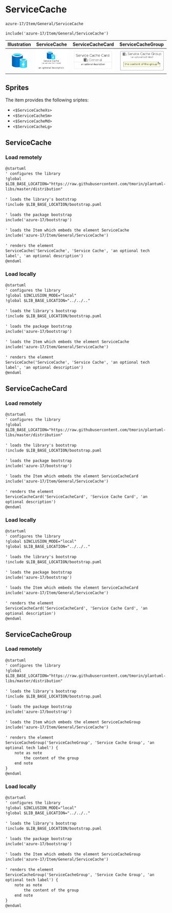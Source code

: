 # ServiceCache


```text
azure-17/Item/General/ServiceCache
```

```text
include('azure-17/Item/General/ServiceCache')
```



| Illustration | ServiceCache | ServiceCacheCard | ServiceCacheGroup |
| :---: | :---: | :---: | :---: |
| ![illustration for Illustration](../../../azure-17/Item/General/ServiceCache.png) | ![illustration for ServiceCache](../../../azure-17/Item/General/ServiceCache.Local.png) | ![illustration for ServiceCacheCard](../../../azure-17/Item/General/ServiceCacheCard.Local.png) | ![illustration for ServiceCacheGroup](../../../azure-17/Item/General/ServiceCacheGroup.Local.png) |



## Sprites
The item provides the following sriptes:

- `<$ServiceCacheXs>`
- `<$ServiceCacheSm>`
- `<$ServiceCacheMd>`
- `<$ServiceCacheLg>`





## ServiceCache

### Load remotely
```plantuml
@startuml
' configures the library
!global $LIB_BASE_LOCATION="https://raw.githubusercontent.com/tmorin/plantuml-libs/master/distribution"

' loads the library's bootstrap
!include $LIB_BASE_LOCATION/bootstrap.puml

' loads the package bootstrap
include('azure-17/bootstrap')

' loads the Item which embeds the element ServiceCache
include('azure-17/Item/General/ServiceCache')

' renders the element
ServiceCache('ServiceCache', 'Service Cache', 'an optional tech label', 'an optional description')
@enduml
```

### Load locally
```plantuml
@startuml
' configures the library
!global $INCLUSION_MODE="local"
!global $LIB_BASE_LOCATION="../../.."

' loads the library's bootstrap
!include $LIB_BASE_LOCATION/bootstrap.puml

' loads the package bootstrap
include('azure-17/bootstrap')

' loads the Item which embeds the element ServiceCache
include('azure-17/Item/General/ServiceCache')

' renders the element
ServiceCache('ServiceCache', 'Service Cache', 'an optional tech label', 'an optional description')
@enduml
```

## ServiceCacheCard

### Load remotely
```plantuml
@startuml
' configures the library
!global $LIB_BASE_LOCATION="https://raw.githubusercontent.com/tmorin/plantuml-libs/master/distribution"

' loads the library's bootstrap
!include $LIB_BASE_LOCATION/bootstrap.puml

' loads the package bootstrap
include('azure-17/bootstrap')

' loads the Item which embeds the element ServiceCacheCard
include('azure-17/Item/General/ServiceCache')

' renders the element
ServiceCacheCard('ServiceCacheCard', 'Service Cache Card', 'an optional description')
@enduml
```

### Load locally
```plantuml
@startuml
' configures the library
!global $INCLUSION_MODE="local"
!global $LIB_BASE_LOCATION="../../.."

' loads the library's bootstrap
!include $LIB_BASE_LOCATION/bootstrap.puml

' loads the package bootstrap
include('azure-17/bootstrap')

' loads the Item which embeds the element ServiceCacheCard
include('azure-17/Item/General/ServiceCache')

' renders the element
ServiceCacheCard('ServiceCacheCard', 'Service Cache Card', 'an optional description')
@enduml
```

## ServiceCacheGroup

### Load remotely
```plantuml
@startuml
' configures the library
!global $LIB_BASE_LOCATION="https://raw.githubusercontent.com/tmorin/plantuml-libs/master/distribution"

' loads the library's bootstrap
!include $LIB_BASE_LOCATION/bootstrap.puml

' loads the package bootstrap
include('azure-17/bootstrap')

' loads the Item which embeds the element ServiceCacheGroup
include('azure-17/Item/General/ServiceCache')

' renders the element
ServiceCacheGroup('ServiceCacheGroup', 'Service Cache Group', 'an optional tech label') {
    note as note
        the content of the group
    end note
}
@enduml
```

### Load locally
```plantuml
@startuml
' configures the library
!global $INCLUSION_MODE="local"
!global $LIB_BASE_LOCATION="../../.."

' loads the library's bootstrap
!include $LIB_BASE_LOCATION/bootstrap.puml

' loads the package bootstrap
include('azure-17/bootstrap')

' loads the Item which embeds the element ServiceCacheGroup
include('azure-17/Item/General/ServiceCache')

' renders the element
ServiceCacheGroup('ServiceCacheGroup', 'Service Cache Group', 'an optional tech label') {
    note as note
        the content of the group
    end note
}
@enduml
```

